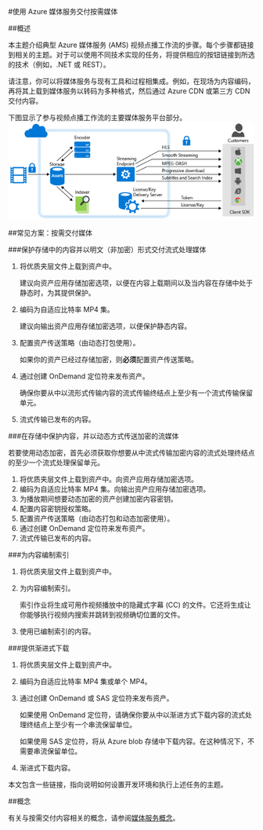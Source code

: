 <properties 
	pageTitle="使用 Azure 媒体服务交付按需媒体" 
	description="本主题讨论了使用 Azure 媒体服务交付按需媒体的一些常见应用场景。" 
	services="media-services" 
	documentationCenter="" 
	authors="Juliako" 
	manager="dwrede" 
	editor=""/>

<tags
	ms.service="media-services"
 	ms.date="02/03/2016"  
	wacn.date="03/28/2016"/>


#使用 Azure 媒体服务交付按需媒体

##概述

本主题介绍典型 Azure 媒体服务 (AMS) 视频点播工作流的步骤。每个步骤都链接到相关的主题。对于可以使用不同技术实现的任务，将提供相应的按钮链接到所选的技术（例如，.NET 或 REST）。

请注意，你可以将媒体服务与现有工具和过程相集成。例如，在现场为内容编码，再将其上载到媒体服务以转码为多种格式，然后通过 Azure CDN 或第三方 CDN 交付内容。

下图显示了参与视频点播工作流的主要媒体服务平台部分。![VoD 工作流][vod-overview]

##<a id="vod_scenarios"></a>常见方案：按需交付媒体

###保护存储中的内容并以明文（非加密）形式交付流式处理媒体

1. 将优质夹层文件上载到资产中。
	
	建议向资产应用存储加密选项，以便在内容上载期间以及当内容在存储中处于静态时，为其提供保护。 
1. 编码为自适应比特率 MP4 集。 

	建议向输出资产应用存储加密选项，以便保护静态内容。
	
1. 配置资产传送策略（由动态打包使用）。
	
	如果你的资产已经过存储加密，则**必须**配置资产传送策略。

1. 通过创建 OnDemand 定位符来发布资产。

	确保你要从中以流形式传输内容的流式传输终结点上至少有一个流式传输保留单元。

1. 流式传输已发布的内容。

###在存储中保护内容，并以动态方式传送加密的流媒体  

若要使用动态加密，首先必须获取你想要从中流式传输加密内容的流式处理终结点的至少一个流式处理保留单元。

1. 将优质夹层文件上载到资产中。向资产应用存储加密选项。
1. 编码为自适应比特率 MP4 集。向输出资产应用存储加密选项。
1. 为播放期间想要动态加密的资产创建加密内容密钥。
2. 配置内容密钥授权策略。
1. 配置资产传送策略（由动态打包和动态加密使用）。
1. 通过创建 OnDemand 定位符来发布资产。
1. 流式传输已发布的内容。 

###为内容编制索引

1. 将优质夹层文件上载到资产中。
1. 为内容编制索引。

	索引作业将生成可用作视频播放中的隐藏式字幕 (CC) 的文件。它还将生成让你能够执行视频内搜索并跳转到视频确切位置的文件。

1. 使用已编制索引的内容。


###提供渐进式下载 

1. 将优质夹层文件上载到资产中。
1. 编码为自适应比特率 MP4 集或单个 MP4。
1. 通过创建 OnDemand 或 SAS 定位符来发布资产。

	如果使用 OnDemand 定位符，请确保你要从中以渐进方式下载内容的流式处理终结点上至少有一个串流保留单位。

	如果使用 SAS 定位符，将从 Azure blob 存储中下载内容。在这种情况下，不需要串流保留单位。
  
1. 渐进式下载内容。

本文包含一些链接，指向说明如何设置开发环境和执行上述任务的主题。


##概念

有关与按需交付内容相关的概念，请参阅[媒体服务概念](/documentation/articles/media-services-concepts)。


[vod-overview]: ./media/media-services-video-on-demand-workflow/media-services-video-on-demand.png
 

<!---HONumber=Mooncake_0321_2016-->